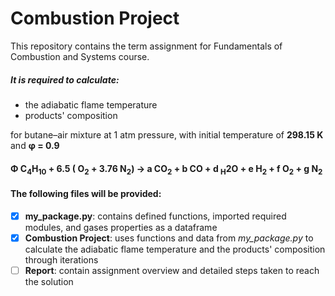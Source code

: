 # Combustion Project
This repository contains the term assignment for Fundamentals of Combustion and Systems course.

##### It is required to calculate:
- the adiabatic flame temperature
- products' composition

for butane–air mixture at 1 atm pressure, with initial temperature of __298.15 K__ and __φ = 0.9__

#### Φ C<sub>4</sub>H<sub>10</sub> + 6.5 ( O<sub>2</sub> + 3.76 N<sub>2</sub>) → a CO<sub>2</sub> + b CO + d <sub>H</sub>2O + e H<sub>2</sub> + f O<sub>2</sub> + g N<sub>2</sub>


#### The following files will be provided:
- [x] __my_package.py__: contains defined functions, imported required modules, and gases properties as a dataframe 
- [x] __Combustion Project__: uses functions and data from *my_package.py* to calculate the adiabatic flame temperature and the products' composition through iterations
- [ ] __Report__: contain assignment overview and detailed steps taken to reach the solution
